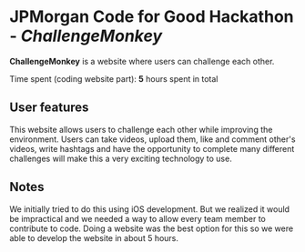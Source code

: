# JPMorgan Code for Good Hackathon - *ChallengeMonkey*

**ChallengeMonkey** is a website where users can challenge each other.

Time spent (coding website part): **5** hours spent in total

## User features

This website allows users to challenge each other while improving the environment. Users can take videos, upload them, like and comment other's videos,
write hashtags and have the opportunity to complete many different challenges will make this a very exciting technology to use.

## Notes

We initially tried to do this using iOS development. But we realized it would be impractical and we needed a way to allow every team member to contribute to code. Doing a website was the best option for this so we were able to develop the website in about 5 hours. 
